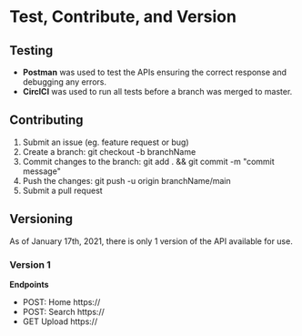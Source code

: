 # Test, Contribute, and Version

## Testing
- **Postman** was used to test the APIs ensuring the correct response and debugging any errors.
- **CirclCI** was used to run all tests before a branch was merged to master.

## Contributing
1. Submit an issue (eg. feature request or bug)
2. Create a branch: git checkout -b branchName
3. Commit changes to the branch: git add . && git commit -m "commit message"
4. Push the changes: git push -u origin branchName/main
5. Submit a pull request

## Versioning
As of January 17th, 2021, there is only 1 version of the API available for use.

### Version 1
**Endpoints**
- POST: Home https://
- POST: Search https://
- GET Upload https://